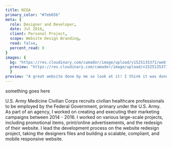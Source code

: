 ```yaml
---
title: NIEA
primary_color: "#7eb65b"
meta: {
  role: Designer and Developer,
  date: Jul 2016,
  client: Personal Project,
  scope: Website Design Branding,
  read: false,
  percent_read: 0
}
images: {
  bg: "https://res.cloudinary.com/camador/image/upload/v1525135371/webfolio/plnr.jpg",
  preview: "https://res.cloudinary.com/camador/image/upload/v1525135371/webfolio/plnr-001.jpg"
  }
preview: "A great website done by me so look at it! I think it was done very well, you know?"
---
```

something goes here

U.S. Army Medicine Civilian Corps recruits civilian healthcare professionals to be employed by the Federal Government, primary under the U.S. Army. As part of an agency, I worked on creating and executing their marketing campaigns between 2014 - 2016. I worked on various large-scale projects, including promotional items, print/online advertisements, and the redesign of their website. I lead the development process on the website redesign project, taking the designers files and building a scalable, compliant, and mobile responsive website.
